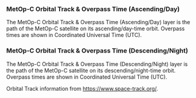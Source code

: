 ### MetOp-C Orbital Track & Overpass Time (Ascending/Day)
The MetOp-C Orbital Track & Overpass Time (Ascending/Day) layer is the path of the MetOp-C satellite on its ascending/day-time orbit. Overpass times are shown in Coordinated Universal Time (UTC).

### MetOp-C Orbital Track & Overpass Time (Descending/Night)
The MetOp-C Orbital Track & Overpass Time (Descending/Night) layer is the path of the MetOp-C satellite on its descending/night-time orbit. Overpass times are shown in Coordinated Universal Time (UTC).

Orbital Track information from <https://www.space-track.org/>.
